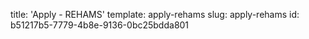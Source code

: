 title: 'Apply - REHAMS'
template: apply-rehams
slug: apply-rehams
id: b51217b5-7779-4b8e-9136-0bc25bdda801
